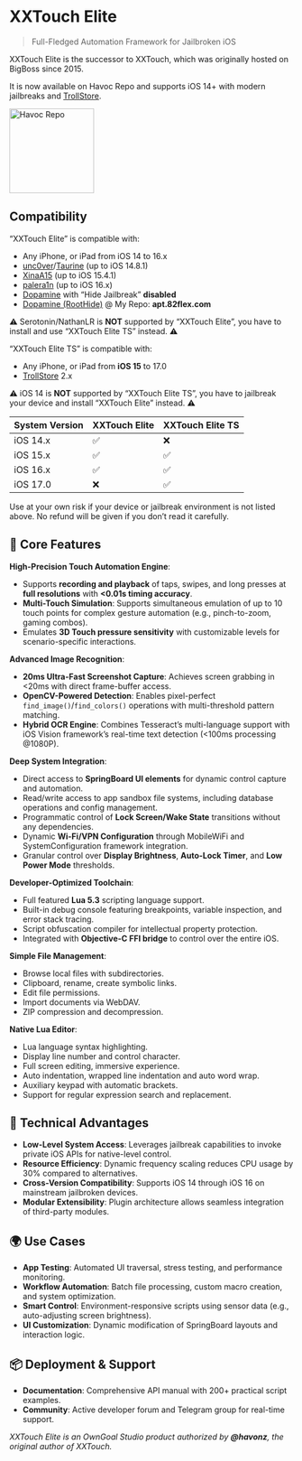 # XXTouch Elite

> Full-Fledged Automation Framework for Jailbroken iOS

XXTouch Elite is the successor to XXTouch, which was originally hosted on BigBoss since 2015.

It is now available on Havoc Repo and supports iOS 14+ with modern jailbreaks and [TrollStore](https://ios.cfw.guide/installing-trollstore/).

[now-on-havoc]: https://havoc.app/search/XXTouch

[<img width="150" src="https://docs.havoc.app/img/badges/get_square.svg" alt="Havoc Repo" />][now-on-havoc]

## Compatibility

“XXTouch Elite” is compatible with:

- Any iPhone, or iPad from iOS 14 to 16.x
- [unc0ver](https://unc0ver.dev)/[Taurine](https://taurine.app) (up to iOS 14.8.1)
- [XinaA15](https://zhuxinlang.github.io) (up to iOS 15.4.1)
- [palera1n](https://palera.in) (up to iOS 16.x)
- [Dopamine](https://ellekit.space/dopamine/) with “Hide Jailbreak” **disabled**
- [Dopamine (RootHide)](https://github.com/roothide/Dopamine2-roothide/) @ My Repo: **apt.82flex.com**

⚠️ Serotonin/NathanLR is **NOT** supported by “XXTouch Elite”, you have to install and use “XXTouch Elite TS” instead. ⚠️

“XXTouch Elite TS” is compatible with:

- Any iPhone, or iPad from **iOS 15** to 17.0
- [TrollStore](https://ios.cfw.guide/installing-trollstore/) 2.x

⚠️ iOS 14 is **NOT** supported by “XXTouch Elite TS”, you have to jailbreak your device and install “XXTouch Elite” instead. ⚠️

| System Version | XXTouch Elite  | XXTouch Elite TS |
| -------------- | -------------- | ---------------- |
| iOS 14.x       | ✅             | ❌               |
| iOS 15.x       | ✅             | ✅               |
| iOS 16.x       | ✅             | ✅               |
| iOS 17.0       | ❌             | ✅               |

Use at your own risk if your device or jailbreak environment is not listed above.
No refund will be given if you don’t read it carefully.

## 🚀 Core Features

**High-Precision Touch Automation Engine**:

- Supports **recording and playback** of taps, swipes, and long presses at **full resolutions** with **<0.01s timing accuracy**.
- **Multi-Touch Simulation**: Supports simultaneous emulation of up to 10 touch points for complex gesture automation (e.g., pinch-to-zoom, gaming combos).
- Emulates **3D Touch pressure sensitivity** with customizable levels for scenario-specific interactions.

**Advanced Image Recognition**:

- **20ms Ultra-Fast Screenshot Capture**: Achieves screen grabbing in <20ms with direct frame-buffer access.
- **OpenCV-Powered Detection**: Enables pixel-perfect `find_image()`/`find_colors()` operations with multi-threshold pattern matching.
- **Hybrid OCR Engine**: Combines Tesseract’s multi-language support with iOS Vision framework’s real-time text detection (<100ms processing @1080P).

**Deep System Integration**:

- Direct access to **SpringBoard UI elements** for dynamic control capture and automation.
- Read/write access to app sandbox file systems, including database operations and config management.
- Programmatic control of **Lock Screen/Wake State** transitions without any dependencies.
- Dynamic **Wi-Fi/VPN Configuration** through MobileWiFi and SystemConfiguration framework integration.
- Granular control over **Display Brightness**, **Auto-Lock Timer**, and **Low Power Mode** thresholds.

**Developer-Optimized Toolchain**:

- Full featured **Lua 5.3** scripting language support.
- Built-in debug console featuring breakpoints, variable inspection, and error stack tracing.
- Script obfuscation compiler for intellectual property protection.
- Integrated with **Objective-C FFI bridge** to control over the entire iOS.

**Simple File Management**:

- Browse local files with subdirectories.
- Clipboard, rename, create symbolic links.
- Edit file permissions.
- Import documents via WebDAV.
- ZIP compression and decompression.

**Native Lua Editor**:

- Lua language syntax highlighting.
- Display line number and control character.
- Full screen editing, immersive experience.
- Auto indentation, wrapped line indentation and auto word wrap.
- Auxiliary keypad with automatic brackets.
- Support for regular expression search and replacement.

## 🔧 Technical Advantages

- **Low-Level System Access**: Leverages jailbreak capabilities to invoke private iOS APIs for native-level control.
- **Resource Efficiency**: Dynamic frequency scaling reduces CPU usage by 30% compared to alternatives.
- **Cross-Version Compatibility**: Supports iOS 14 through iOS 16 on mainstream jailbroken devices.
- **Modular Extensibility**: Plugin architecture allows seamless integration of third-party modules.

## 🌍 Use Cases

- **App Testing**: Automated UI traversal, stress testing, and performance monitoring.
- **Workflow Automation**: Batch file processing, custom macro creation, and system optimization.
- **Smart Control**: Environment-responsive scripts using sensor data (e.g., auto-adjusting screen brightness).
- **UI Customization**: Dynamic modification of SpringBoard layouts and interaction logic.

## 📦 Deployment & Support

- **Documentation**: Comprehensive API manual with 200+ practical script examples.
- **Community**: Active developer forum and Telegram group for real-time support.

*XXTouch Elite is an OwnGoal Studio product authorized by **@havonz**, the original author of XXTouch.*
